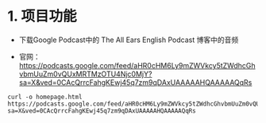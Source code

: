 # 1. 项目功能

- 下载Google Podcast中的 The All Ears English Podcast 博客中的音频

- 官网：https://podcasts.google.com/feed/aHR0cHM6Ly9mZWVkcy5tZWdhcGhvbmUuZm0vQUxMRTMzOTU4Njc0MjY?sa=X&ved=0CAcQrrcFahgKEwj45q7zm9qDAxUAAAAAHQAAAAAQqRs




```
curl -o homepage.html  https://podcasts.google.com/feed/aHR0cHM6Ly9mZWVkcy5tZWdhcGhvbmUuZm0vQUxMRTMzOTU4Njc0MjY?sa=X&ved=0CAcQrrcFahgKEwj45q7zm9qDAxUAAAAAHQAAAAAQqRs
```
